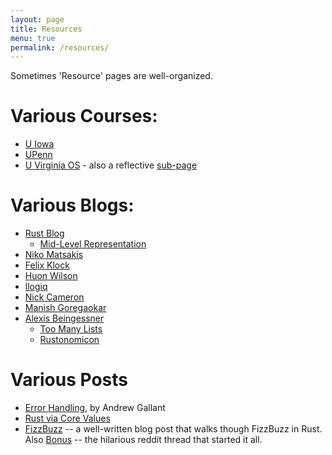 ```yaml
---
layout: page
title: Resources
menu: true
permalink: /resources/
---
```


Sometimes 'Resource' pages are well-organized.

# Various Courses:

   * [U Iowa](http://homepage.cs.uiowa.edu/~achampion/teaching/plc/lectures.shtml)
   * [UPenn](http://cis198-2016s.github.io/schedule/)
   * [U Virginia OS](http://rust-class.org/index.html) - also a reflective
       [sub-page](http://rust-class.org/0/pages/using-rust-for-an-undergraduate-os-course.html)

# Various Blogs:

   * [Rust Blog](http://blog.rust-lang.org/)
      * [Mid-Level Representation](http://blog.rust-lang.org/2016/04/19/MIR.html)
   * [Niko Matsakis](http://smallcultfollowing.com/babysteps/blog/archives/)
   * [Felix Klock](http://blog.pnkfx.org/)
   * [Huon Wilson](http://huonw.github.io/)
   * [llogiq](https://llogiq.github.io/)
   * [Nick Cameron](http://featherweightmusings.blogspot.fr/)
   * [Manish Goregaokar](https://manishearth.github.io/)
   * [Alexis Beingessner](http://cglab.ca/~abeinges/blah/)
      * [Too Many Lists](http://cglab.ca/~abeinges/blah/too-many-lists/book/)
      * [Rustonomicon](https://doc.rust-lang.org/nomicon/)

# Various Posts
   * [Error Handling](http://blog.burntsushi.net/rust-error-handling/), by
       Andrew Gallant
   * [Rust via Core
       Values](http://designisrefactoring.com/2016/04/01/rust-via-its-core-values/)
   * [FizzBuzz][fizzbuzz-chrismorgan] -- a well-written blog post that walks
     though FizzBuzz in Rust. Also [Bonus][fizzbuzz-reddit] -- the hilarious
     reddit thread that started it all.

[fizzbuzz-reddit]: https://www.reddit.com/r/rust/comments/27ziqs/some_issue_regarding_obsolete_tilde_syntax/ci5xlrq
[fizzbuzz-chrismorgan]: https://chrismorgan.info/blog/rust-fizzbuzz.html
